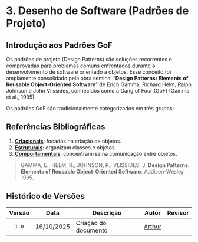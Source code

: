 # 3. Desenho de Software (Padrões de Projeto)

## Introdução aos Padrões GoF

Os padrões de projeto (Design Patterns) são soluções recorrentes e comprovadas para problemas comuns enfrentados durante o desenvolvimento de software orientado a objetos. Esse conceito foi amplamente consolidado pela obra seminal “**Design Patterns: Elements of Reusable Object-Oriented Software**” de Erich Gamma, Richard Helm, Ralph Johnson e John Vlissides, conhecidos como a Gang of Four (GoF) (Gamma et al., 1995).

Os padrões GoF são tradicionalmente categorizados em três grupos:

## Referências Bibliográficas

1. **[Criacionais](/PadroesDeProjeto/3.1GoFsCriacionais.md)**: focados na criação de objetos.
2. **[Estruturais](PadroesDeProjeto/3.2.GoFsEstruturais.md)**: organizam classes e objetos.
3. **[Comportamentais](/PadroesDeProjeto/3.3.GoFsComportamentais.md)**: concentram-se na comunicação entre objetos.

> GAMMA, E.; HELM, R.; JOHNSON, R.; VLISSIDES, J. **Design Patterns: Elements of Reusable Object-Oriented Software**. Addison-Wesley, 1995.

##  Histórico de Versões
| Versão | Data       | Descrição                             | Autor                                                 | Revisor                                               |
| :----: | ---------- | ---------------------------           | ----------------------------------------------------- | ----------------------------------------------------- |
| `1.0`  | 16/10/2025 | Criação do documento                  |  [Arthur](https://github.com/Tutzs)                   |                                                       | 